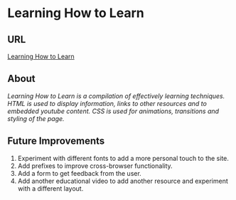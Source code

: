 # Learning How to Learn

## URL
[Learning How to Learn](https://rileydanejohnston.github.io/web_project_1/)

## About
_Learning How to Learn is a compilation of effectively learning techniques. HTML is used to display information, links to other resources and to embedded youtube content. CSS is used for animations, transitions and styling of the page._

## Future Improvements
1. Experiment with different fonts to add a more personal touch to the site.
2. Add prefixes to improve cross-browser functionality.
3. Add a form to get feedback from the user.
4. Add another educational video to add another resource and experiment with a different layout.